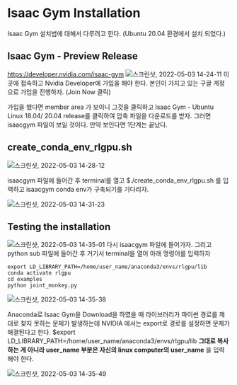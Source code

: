 # Isaac Gym Installation

Isaac Gym 설치법에 대해서 다루려고 한다. (Ubuntu 20.04 환경에서 설치 되었다.)

## Isaac Gym - Preview Release

https://developer.nvidia.com/isaac-gym 
![스크린샷, 2022-05-03 14-24-11](https://user-images.githubusercontent.com/96813784/166407834-acc2517b-29ed-4842-b19d-43d047ecb59e.png)
이곳에 접속하고 Nvidia Developer에 가입을 해야 한다. 본인이 가지고 있는 구글 계정으로 가입을 진행하자. (Join Now 클릭)

가입을 했다면 member area 가 보이니 그것을 클릭하고 Isaac Gym - Ubuntu Linux 18.04/ 20.04 release를 클릭하여 압축 파일을 다운로드를 받자.
그러면 isaacgym 파일이 보일 것이다. 만약 보인다면 1단계는 끝났다.


##  create_conda_env_rlgpu.sh

![스크린샷, 2022-05-03 14-28-12](https://user-images.githubusercontent.com/96813784/166408133-6058607d-57cd-4543-abc8-09ab6ba06e8a.png)

isaacgym 파일에 들어간 후 terminal를 열고 $./create_conda_env_rlgpu.sh 를 입력하고 isaacgym conda env가 구축되기를 기다리자.

![스크린샷, 2022-05-03 14-31-23](https://user-images.githubusercontent.com/96813784/166408298-20c6d7fb-8505-4408-bf71-0055902a3be3.png)

## Testing the installation


![스크린샷, 2022-05-03 14-35-01](https://user-images.githubusercontent.com/96813784/166408601-5f65a419-dfb6-41ef-bfbf-8110e7aa246f.png)
다시 isaacgym 파일에 들어가자. 그리고 python sub 파일에 들어간 후 거기서 terminal을 열어 아래 명령어를 입력하자
```
export LD_LIBRARY_PATH=/home/user_name/anaconda3/envs/rlgpu/lib
conda activate rlgpu
cd examples
python joint_monkey.py
```

![스크린샷, 2022-05-03 14-35-38](https://user-images.githubusercontent.com/96813784/166408604-f5f489a9-f789-45c5-b8d4-97421519bf7f.png)

Anaconda로 Isaac Gym을 Download을 하였을 때 라이브러리가 파이썬 경로를 제대로 찾지 못하는 문제가 발생하는데 NVIDIA 에서는 export로 경로를 설정하면 문제가 해결된다고 한다. $export LD_LIBRARY_PATH=/home/user_name/anaconda3/envs/rlgpu/lib  **그대로 복사하는 게 아니라 user_name 부분은 자신의 linux computer의 user_name** 을 입력해야 한다.


![스크린샷, 2022-05-03 14-35-49](https://user-images.githubusercontent.com/96813784/166408607-9df9b47a-a40b-4719-b264-edb7f482abb0.png)



